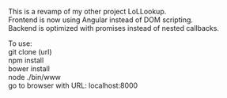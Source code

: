 This is a revamp of my other project LoLLookup.  
Frontend is now using Angular instead of DOM scripting.  
Backend is optimized with promises instead of nested callbacks.  

To use:  
git clone (url)  
npm install  
bower install  
node ./bin/www  
go to browser with URL: localhost:8000  
